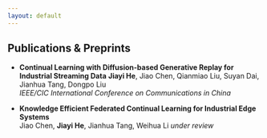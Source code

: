 ```yaml
---
layout: default
---
```


## Publications & Preprints

- **Continual Learning with Diffusion-based Generative Replay for Industrial Streaming Data**
**Jiayi He**, Jiao Chen, Qianmiao Liu, Suyan Dai, Jianhua Tang, Dongpo Liu  
  _IEEE/CIC International Conference on Communications in China_
    
- **Knowledge Efficient Federated Continual Learning for Industrial Edge Systems**  
Jiao Chen, **Jiayi He**, Jianhua Tang, Weihua Li _under review_

